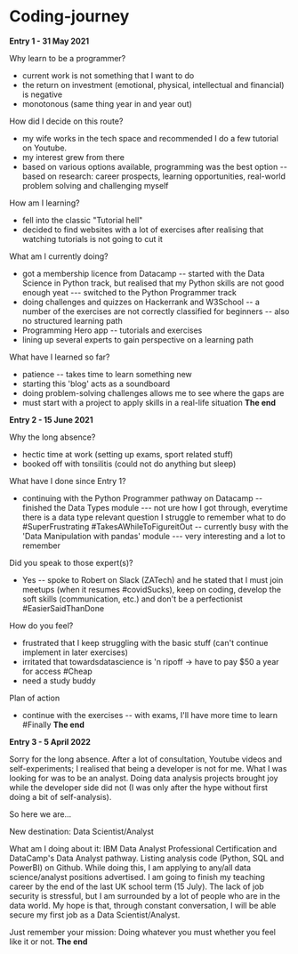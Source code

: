 # Coding-journey

**Entry 1 - 31 May 2021**

Why learn to be a programmer?
- current work is not something that I want to do
- the return on investment (emotional, physical, intellectual and financial) is negative
- monotonous (same thing year in and year out)

How did I decide on this route?
- my wife works in the tech space and recommended I do a few tutorial on Youtube.
- my interest grew from there
- based on various options available, programming was the best option -- based on research: career prospects, learning opportunities, real-world problem solving and challenging myself

How am I learning?
- fell into the classic "Tutorial hell"
- decided to find websites with a lot of exercises after realising that watching tutorials is not going to cut it

What am I currently doing?
- got a membership licence from Datacamp -- started with the Data Science in Python track, but realised that my Python skills are not good enough yeat --- switched to the Python Programmer track
- doing challenges and quizzes on Hackerrank and W3School -- a number of the exercises are not correctly classified for beginners -- also no structured learning path
- Programming Hero app -- tutorials and exercises
- lining up several experts to gain perspective on a learning path

What have I learned so far?
- patience -- takes time to learn something new
- starting this 'blog' acts as a soundboard
- doing problem-solving challenges allows me to see where the gaps are
- must start with a project to apply skills in a real-life situation
**The end**


**Entry 2 - 15 June 2021**

Why the long absence?
- hectic time at work (setting up exams, sport related stuff)
- booked off with tonsilitis (could not do anything but sleep)

What have I done since Entry 1?
- continuing with the Python Programmer pathway on Datacamp
-- finished the Data Types module
--- not ure how I got through, everytime there is a data type relevant question I struggle to remember what to do #SuperFrustrating #TakesAWhileToFigureitOut
-- currently busy with the 'Data Manipulation with pandas' module
--- very interesting and a lot to remember

Did you speak to those expert(s)?
- Yes
-- spoke to Robert on Slack (ZATech) and he stated that I must join meetups (when it resumes #covidSucks), keep on coding, develop the soft skills (communication, etc.) and don't be a perfectionist #EasierSaidThanDone

How do you feel?
- frustrated that I keep struggling with the basic stuff (can't continue implement in later exercises)
- irritated that towardsdatascience is 'n ripoff -> have to pay $50 a year for access #Cheap
- need a study buddy

Plan of action
- continue with the exercises
-- with exams, I'll have more time to learn #Finally
**The end**


**Entry 3 - 5 April 2022**

Sorry for the long absence. After a lot of consultation, Youtube videos and self-experiments; I realised that being a developer is not for me. What I was looking for was to be an analyst. Doing data analysis projects brought joy while the developer side did not (I was only after the hype without first doing a bit of self-analysis).

So here we are...

New destination: Data Scientist/Analyst

What am I doing about it: IBM Data Analyst Professional Certification and DataCamp's Data Analyst pathway. Listing analysis code (Python, SQL and PowerBI) on Github.
While doing this, I am applying to any/all data science/analyst positions advertised. I am going to finish my teaching career by the end of the last UK school term (15 July).
The lack of job security is stressful, but I am surrounded by a lot of people who are in the data world. My hope is that, through constant conversation, I will be able secure my first job as a Data Scientist/Analyst.

Just remember your mission: Doing whatever you must whether you feel like it or not. 
**The end**

